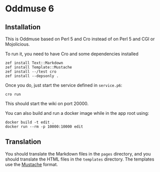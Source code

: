 # Oddmuse 6

## Installation

This is Oddmuse based on Perl 5 and Cro instead of on Perl 5 and CGI
or Mojolicious.

To run it, you need to have Cro and some dependencies installed

```
zef install Text::Markdown
zef install Template::Mustache
zef install --/test cro
zef install --depsonly .
```

Once you do, just start the service defined in `service.p6`:

```
cro run
```

This should start the wiki on port 20000.

You can also build and run a docker image while in the app root using:

```
docker build -t edit .
docker run --rm -p 10000:10000 edit
```

## Translation

You should translate the Markdown files in the `pages` directory, and
you should translate the HTML files in the `templates` directory. The
templates use the [Mustache](https://mustache.github.io/) format.
